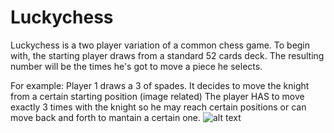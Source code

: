 # Luckychess

Luckychess is a two player variation of a common chess game.
To begin with, the starting player draws from a standard 52 cards deck. The resulting number will be the times he's got to move a piece he selects. 

For example: Player 1 draws a 3 of spades. It decides to move the knight from a certain starting position (image related) The player HAS to move exactly 3 times with the knight so he may reach certain positions
             or can move back and forth to mantain a certain one. 
![alt text](https://i.stack.imgur.com/K3eQ6.png)
